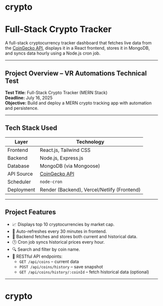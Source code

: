 # crypto

#  Full-Stack Crypto Tracker

A full-stack cryptocurrency tracker dashboard that fetches live data from the [CoinGecko API](https://www.coingecko.com/), displays it in a React frontend, stores it in MongoDB, and syncs data hourly using a Node.js cron job.

---

##  Project Overview – VR Automations Technical Test

**Test Title:** Full-Stack Crypto Tracker (MERN Stack)  
**Deadline:** July 16, 2025  
**Objective:** Build and deploy a MERN crypto tracking app with automation and persistence.

---

##  Tech Stack Used

| Layer       | Technology               |
|-------------|--------------------------|
| Frontend    | React.js, Tailwind CSS   |
| Backend     | Node.js, Express.js      |
| Database    | MongoDB (via Mongoose)   |
| API Source  | [CoinGecko API](https://www.coingecko.com/) |
| Scheduler   | `node-cron`              |
| Deployment  | Render (Backend), Vercel/Netlify (Frontend) |

---

##  Project Features

- 📈 Displays top 10 cryptocurrencies by market cap.
- 🔄 Auto-refreshes every 30 minutes in frontend.
- 💾 Backend fetches and stores both current and historical data.
- 🕒 Cron job syncs historical prices every hour.
- 🔍 Search and filter by coin name.
- 📡 RESTful API endpoints:
  - `GET /api/coins` – current data
  - `POST /api/coins/history` – save snapshot
  - `GET /api/coins/history/:coinId` – fetch historical data (optional)

---

# crypto
